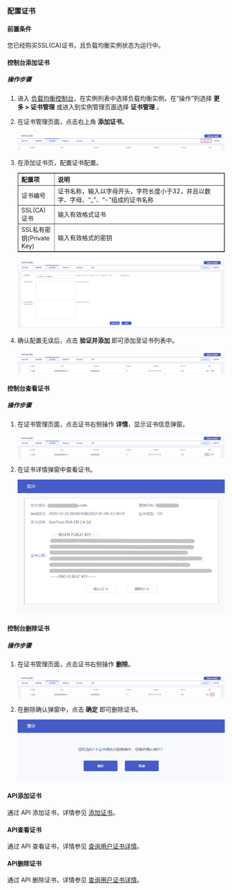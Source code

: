 ### 配置证书

#### 前置条件

您已经购买SSL(CA)证书，且负载均衡实例状态为运行中。

#### 控制台添加证书

##### 操作步骤

1. 进入 [负载均衡控制台](https://console.capitalonline.net/loadbalancers)，在实例列表中选择负载均衡实例，在“操作”列选择 **更多 > 证书管理** 或进入到实例管理页面选择 **证书管理** 。

2. 在证书管理页面，点击右上角 **添加证书**。

   ![添加证书](../../pic/添加证书-添加证书.png)

3. 在添加证书页，配置证书配置。

   <table width="95%" border="1" cellpadding="2" cellspacing="1">
   	<thead>
           <tr>
               <th align="left" width="15%">配置项</th>
               <th align="left" width="70%">说明</th>
           </tr>
   	</thead>
       <tbody>
           <tr>
               <td>证书编号</td>
               <td>证书名称，输入以字母开头，字符长度小于32，并且以数字、字母、“_”、“-”组成的证书名称</td>
           </tr>
            <tr>
               <td>SSL(CA)证书</td>
               <td>输入有效格式证书</td>
           </tr>
           <tr>
               <td>SSL私有密钥(Private Key)</td>
               <td>输入有效格式的密钥</td>
           </tr>
   	</tbody>
   </table>
   
   ![配置证书](../../pic/添加证书-配置证书.png)
   
4. 确认配置无误后，点击 **验证并添加** 即可添加至证书列表中。

   ![证书列表](../../pic/添加证书-证书列表.png)

#### 控制台查看证书

##### 操作步骤

1. 在证书管理页面，点击证书右侧操作 **详情**，显示证书信息弹窗。

   ![查看详情](../../pic/添加证书-查看详情.png)

2. 在证书详情弹窗中查看证书。

   ![证书详情](../../pic/添加证书-证书详情.png)

#### 控制台删除证书

##### 操作步骤

1. 在证书管理页面，点击证书右侧操作 **删除**。

   ![删除证书](../../pic/添加证书-删除证书.png)

2. 在删除确认弹窗中，点击 **确定** 即可删除证书。

   ![删除弹窗](../../pic/添加证书-删除弹窗.png)

#### API添加证书

通过 API 添加证书，详情参见 [添加证书](F:\首云工作相关\PaaS产品线\弹性计算产品\负载均衡\用户操作手册\HaProxy\09.API文档\04.证书相关接口\03.添加证书.md)。

#### API查看证书

通过 API 查看证书，详情参见 [查询用户证书详情](F:\首云工作相关\PaaS产品线\弹性计算产品\负载均衡\用户操作手册\HaProxy\09.API文档\04.证书相关接口\01.查询用户证书详情.md)。

#### API删除证书

通过 API 删除证书，详情参见 [查询用户证书详情](F:\首云工作相关\PaaS产品线\弹性计算产品\负载均衡\用户操作手册\HaProxy\04.操作指南\01.负载均衡监听策略\02.删除证书.md)。
